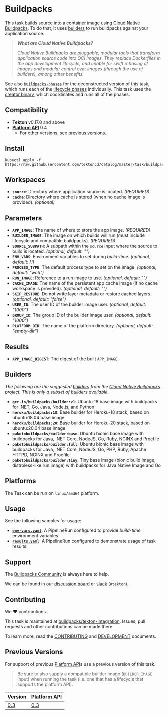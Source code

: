 # Buildpacks

This task builds source into a container image using [Cloud Native Buildpacks](https://buildpacks.io). To do that, it uses [builders](https://buildpacks.io/docs/concepts/components/builder/#what-is-a-builder) to run buildpacks against your application source.

> _**What are Cloud Native Buildpacks?**_
> 
> _Cloud Native Buildpacks are pluggable, modular tools that transform application source code into OCI images. They replace Dockerfiles in the app development lifecycle, and enable for swift rebasing of images and modular control over images (through the use of builders), among other benefits._

See also [`buildpacks-phases`](../../buildpacks-phases) for the deconstructed version of this task, which runs each of the [lifecycle phases](https://buildpacks.io/docs/concepts/components/lifecycle/#phases) individually. This task uses the [creator binary](https://github.com/buildpacks/spec/blob/platform/0.4/platform.md#operations), which coordinates and runs all of the phases.

## Compatibility

- **Tekton** v0.17.0 and above
- **[Platform API][platform-api]** 0.4
    - For other versions, see [previous versions](#previous-versions).

## Install

```
kubectl apply -f https://raw.githubusercontent.com/tektoncd/catalog/master/task/buildpacks/0.4/buildpacks.yaml
```

## Workspaces

 - **`source`**: Directory where application source is located. _(REQUIRED)_
 - **`cache`**: Directory where cache is stored (when no cache image is provided). _(optional)_

## Parameters

 - **`APP_IMAGE`**: The name of where to store the app image. _(REQUIRED)_
 - **`BUILDER_IMAGE`**: The image on which builds will run (must include lifecycle and compatible buildpacks). _(REQUIRED)_
 - **`SOURCE_SUBPATH`**: A subpath within the `source` input where the source to build is located. _(optional, default: "")_
 - **`ENV_VARS`**: Environment variables to set during _build-time_. _(optional, default: [])_
 - **`PROCESS_TYPE`**: The default process type to set on the image. _(optional, default: "web")_
 - **`RUN_IMAGE`**: Reference to a run image to use. _(optional, default: "")_
 - **`CACHE_IMAGE`**: The name of the persistent app cache image (if no cache workspace is provided). _(optional, default: "")_
 - **`SKIP_RESTORE`**: Do not write layer metadata or restore cached layers. _(optional, default: "false")_
 - **`USER_ID`**: The user ID of the builder image user. _(optional, default: "1000")_
 - **`GROUP_ID`**: The group ID of the builder image user. _(optional, default: "1000")_
 - **`PLATFORM_DIR`**: The name of the platform directory. _(optional, default: "empty-dir")_

## Results

 - **`APP_IMAGE_DIGEST`**: The digest of the built `APP_IMAGE`.

## Builders

_The following are the suggested [builders][builders] from the [Cloud Native Buildpacks][buildpacks-io] project. This is only a subset of builders available._

 - **`gcr.io/buildpacks/builder:v1`**: Ubuntu 18 base image with buildpacks for .NET, Go, Java, Node.js, and Python
 - **`heroku/buildpacks:18`**: Base builder for Heroku-18 stack, based on ubuntu:18.04 base image
 - **`heroku/buildpacks:20`**: Base builder for Heroku-20 stack, based on ubuntu:20.04 base image
 - **`paketobuildpacks/builder:base`**: Ubuntu bionic base image with buildpacks for Java, .NET Core, NodeJS, Go, Ruby, NGINX and Procfile
 - **`paketobuildpacks/builder:full`**: Ubuntu bionic base image with buildpacks for Java, .NET Core, NodeJS, Go, PHP, Ruby, Apache HTTPD, NGINX and Procfile
 - **`paketobuildpacks/builder:tiny`**: Tiny base image (bionic build image, distroless-like run image) with buildpacks for Java Native Image and Go

[builders]: (https://buildpacks.io/docs/concepts/components/builder/)
[buildpacks-io]: (https://buildpacks.io)

## Platforms

The Task can be run on `linux/amd64` platform.

## Usage

See the following samples for usage:

 - **[`env-vars.yaml`](samples/env-vars.yaml)**: A PipelineRun configured to provide _build-time_ environment variables.
 - **[`results.yaml`](samples/results.yaml)**: A PipelineRun configured to demonstrate usage of task results.

## Support

The [Buildpacks Community](http://buildpacks.io/community/) is always here to help. 

We can be found in our [discussion board][discussion-board] or [slack][slack] (`#tekton`).

[discussion-board]: https://github.com/buildpacks/community/discussions
[slack]: https://slack.buildpacks.io

## Contributing

We ❤ contributions.

This task is maintained at [buildpacks/tekton-integration](https://github.com/buildpacks/tekton-integration). Issues, pull requests and other contributions can be made there. 

To learn more, read the [CONTRIBUTING][contributing] and [DEVELOPMENT][development] documents.

[contributing]: https://github.com/buildpacks/.github/blob/main/CONTRIBUTING.md
[development]: https://github.com/buildpacks/tekton-integration/blob/main/DEVELOPMENT.md

## Previous Versions

For support of previous [Platform API][platform-api]s use a previous version of this task.

> Be sure to also supply a compatible builder image (`BUILDER_IMAGE` input) when running the task (i.e. one that has a lifecycle that supports the platform API).

| Version        | Platform API
|----            |-----
| [0.3](../0.3/) | [0.3][platform-api-0.3]

[platform-api]: https://buildpacks.io/docs/reference/spec/platform-api/
[platform-api-0.3]: https://github.com/buildpacks/spec/blob/platform/0.3/platform.md
